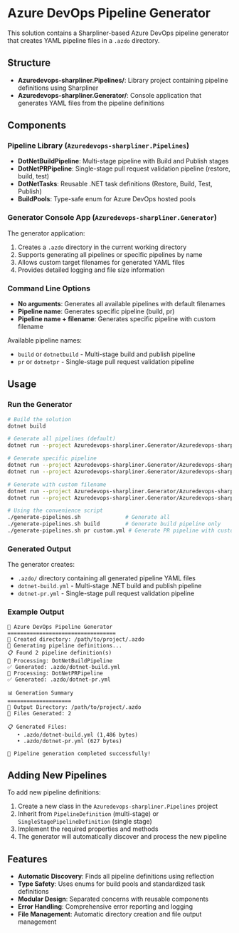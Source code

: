 # Azure DevOps Pipeline Generator

This solution contains a Sharpliner-based Azure DevOps pipeline generator that creates YAML pipeline files in a `.azdo` directory.

## Structure

- **Azuredevops-sharpliner.Pipelines/**: Library project containing pipeline definitions using Sharpliner
- **Azuredevops-sharpliner.Generator/**: Console application that generates YAML files from the pipeline definitions

## Components

### Pipeline Library (`Azuredevops-sharpliner.Pipelines`)

- **DotNetBuildPipeline**: Multi-stage pipeline with Build and Publish stages
- **DotNetPRPipeline**: Single-stage pull request validation pipeline (restore, build, test)
- **DotNetTasks**: Reusable .NET task definitions (Restore, Build, Test, Publish)
- **BuildPools**: Type-safe enum for Azure DevOps hosted pools

### Generator Console App (`Azuredevops-sharpliner.Generator`)

The generator application:
1. Creates a `.azdo` directory in the current working directory
2. Supports generating all pipelines or specific pipelines by name
3. Allows custom target filenames for generated YAML files
4. Provides detailed logging and file size information

### Command Line Options

- **No arguments**: Generates all available pipelines with default filenames
- **Pipeline name**: Generates specific pipeline (build, pr)
- **Pipeline name + filename**: Generates specific pipeline with custom filename

Available pipeline names:
- `build` or `dotnetbuild` - Multi-stage build and publish pipeline
- `pr` or `dotnetpr` - Single-stage pull request validation pipeline

## Usage

### Run the Generator

```bash
# Build the solution
dotnet build

# Generate all pipelines (default)
dotnet run --project Azuredevops-sharpliner.Generator/Azuredevops-sharpliner.Generator.csproj

# Generate specific pipeline
dotnet run --project Azuredevops-sharpliner.Generator/Azuredevops-sharpliner.Generator.csproj -- build
dotnet run --project Azuredevops-sharpliner.Generator/Azuredevops-sharpliner.Generator.csproj -- pr

# Generate with custom filename
dotnet run --project Azuredevops-sharpliner.Generator/Azuredevops-sharpliner.Generator.csproj -- build my-build-pipeline.yml
dotnet run --project Azuredevops-sharpliner.Generator/Azuredevops-sharpliner.Generator.csproj -- pr my-pr-pipeline.yml

# Using the convenience script
./generate-pipelines.sh              # Generate all
./generate-pipelines.sh build        # Generate build pipeline only
./generate-pipelines.sh pr custom.yml # Generate PR pipeline with custom name
```

### Generated Output

The generator creates:
- `.azdo/` directory containing all generated pipeline YAML files
- `dotnet-build.yml` - Multi-stage .NET build and publish pipeline
- `dotnet-pr.yml` - Single-stage pull request validation pipeline

### Example Output

```
🚀 Azure DevOps Pipeline Generator
==================================
📁 Created directory: /path/to/project/.azdo
🔄 Generating pipeline definitions...
📋 Found 2 pipeline definition(s)
🔨 Processing: DotNetBuildPipeline
✅ Generated: .azdo/dotnet-build.yml
🔨 Processing: DotNetPRPipeline
✅ Generated: .azdo/dotnet-pr.yml

📊 Generation Summary
====================
📁 Output Directory: /path/to/project/.azdo
📄 Files Generated: 2

📋 Generated Files:
   • .azdo/dotnet-build.yml (1,486 bytes)
   • .azdo/dotnet-pr.yml (627 bytes)

🎉 Pipeline generation completed successfully!
```

## Adding New Pipelines

To add new pipeline definitions:

1. Create a new class in the `Azuredevops-sharpliner.Pipelines` project
2. Inherit from `PipelineDefinition` (multi-stage) or `SingleStagePipelineDefinition` (single stage)
3. Implement the required properties and methods
4. The generator will automatically discover and process the new pipeline

## Features

- **Automatic Discovery**: Finds all pipeline definitions using reflection
- **Type Safety**: Uses enums for build pools and standardized task definitions
- **Modular Design**: Separated concerns with reusable components
- **Error Handling**: Comprehensive error reporting and logging
- **File Management**: Automatic directory creation and file output management
